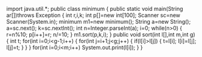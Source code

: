 import java.util.*;
public class minimum 
{
public static void main(String ar[])throws Exception
{
    int r,i,k;
    int p[]=new int[100];
Scanner sc=new Scanner(System.in);
minimum m1=new minimum();
String a=new String();
a=sc.next();
k=sc.nextInt();
int n=Integer.parseInt(a);
i=0;
while(n>0)
{
r=n%10;
p[i++]=r;
n/=10;
}
m1.sort(p,k,i);
}
public void sort(int l[],int m,int g)
{
    int t;
for(int i=0;i<g-1;i++)
{
for(int j=i+1;j<g;j++)
{
if(l[i]>l[j])
{
t=l[i];
l[i]=l[j];
l[j]=t;
}
}
}
for(int i=0;i<m;i++)
    System.out.print(l[i]);
}
}   
